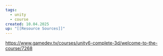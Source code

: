 ```yaml
---
tags:
  - unity
  - course
created: 10.04.2025
up: "[[Resource Sources]]"
---
```


https://www.gamedev.tv/courses/unity6-complete-3d/welcome-to-the-course/7268
